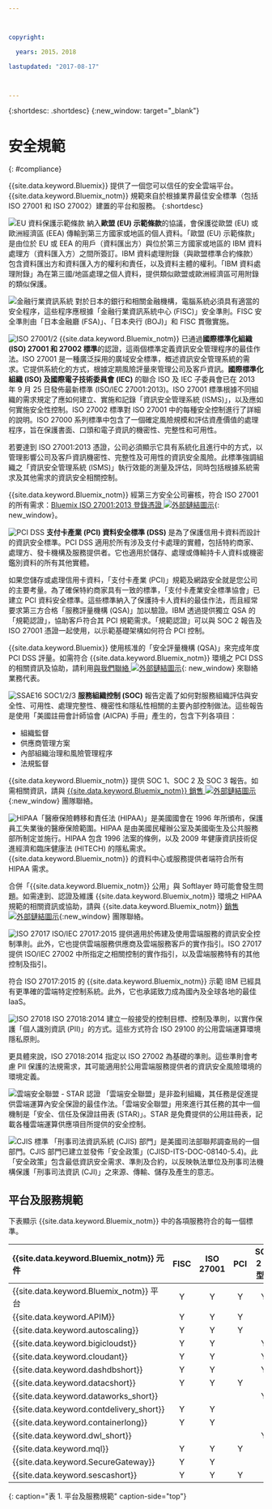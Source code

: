 ```yaml
---



copyright:

  years: 2015，2018

lastupdated: "2017-08-17" 



---
```


{:shortdesc: .shortdesc}
{:new_window: target="_blank"}

# 安全規範
{: #compliance}

{{site.data.keyword.Bluemix}} 提供了一個您可以信任的安全雲端平台。{{site.data.keyword.Bluemix_notm}} 規範來自於根據業界最佳安全標準（包括 ISO 27001 和 ISO 27002）建置的平台和服務。
{:shortdesc}

![EU 資料保護示範條款](images/icon_eumc.png) 納入**歐盟 (EU) 示範條款**的協議，會保護從歐盟 (EU) 或歐洲經濟區 (EEA) 傳輸到第三方國家或地區的個人資料。「歐盟 (EU) 示範條款」是由位於 EU 或 EEA 的用戶（資料匯出方）與位於第三方國家或地區的 IBM 資料處理方（資料匯入方）之間所簽訂。IBM 資料處理附錄（與歐盟標準合約條款）包含資料匯出方和資料匯入方的權利和責任，以及資料主體的權利。「IBM 資料處理附錄」為在第三國/地區處理之個人資料，提供類似歐盟或歐洲經濟區可用附錄的類似保護。



![金融行業資訊系統](images/FISC.gif) 對於日本的銀行和相關金融機構，電腦系統必須具有適當的安全程序，這些程序應根據「金融行業資訊系統中心 (FISC)」安全準則。FISC 安全準則由「日本金融廳 (FSA)」、「日本央行 (BOJ)」和 FISC 貫徹實施。
 

![ISO 27001/2](images/icon_iso27k1.png)  {{site.data.keyword.Bluemix_notm}} 已通過**國際標準化組織 (ISO) 27001 和 27002 標準**的認證，這兩個標準定義資訊安全管理程序的最佳作法。ISO 27001 是一種廣泛採用的廣域安全標準，概述資訊安全管理系統的需求。它提供系統化的方式，根據定期風險評量來管理公司及客戶資訊。**國際標準化組織 (ISO) 及國際電子技術委員會 (IEC)** 的聯合 ISO 及 IEC 子委員會已在 2013 年 9 月 25 日發佈最新標準 (ISO/IEC 27001:2013)。ISO 27001 標準根據不同組織的需求規定了應如何建立、實施和記錄「資訊安全管理系統 (ISMS)」，以及應如何實施安全性控制。ISO 27002 標準對 ISO 27001 中的每種安全控制進行了詳細的說明。ISO 27000 系列標準中包含了一個確定風險規模和評估資產價值的處理程序，旨在保護書面、口頭和電子資訊的機密性、完整性和可用性。

若要達到 ISO 27001:2013 憑證，公司必須顯示它具有系統化且進行中的方式，以管理影響公司及客戶資訊機密性、完整性及可用性的資訊安全風險。此標準強調組織之「資訊安全管理系統 (ISMS)」執行效能的測量及評估，同時包括根據系統需求及其他需求的資訊安全相關控制。

{{site.data.keyword.Bluemix_notm}} 經第三方安全公司審核，符合 ISO 27001 的所有需求：[Bluemix ISO 27001:2013 登錄憑證 ![外部鏈結圖示](../icons/launch-glyph.svg "外部鏈結圖示")](ftp://public.dhe.ibm.com/cloud/bluemix/compliance/Bluemix_ISO27K1_WWCert_2016.pdf){: new_window}。

![PCI DSS](images/icon_pci.png)  **支付卡產業 (PCI) 資料安全標準 (DSS)** 是為了保護信用卡資料而設計的資訊安全標準。PCI DSS 適用於所有涉及支付卡處理的實體，包括特約商家、處理方、發卡機構及服務提供者。它也適用於儲存、處理或傳輸持卡人資料或機密鑑別資料的所有其他實體。

如果您儲存或處理信用卡資料，「支付卡產業 (PCI)」規範及網路安全就是您公司的主要考量。為了確保特約商家具有一致的標準，「支付卡產業安全標準協會」已建立 PCI 資料安全標準。這些標準納入了保護持卡人資料的最佳作法，而且經常要求第三方合格「服務評量機構 (QSA)」加以驗證。IBM 透過提供獨立 QSA 的「規範認證」，協助客戶符合其 PCI 規範需求。「規範認證」可以與 SOC 2 報告及 ISO 27001 憑證一起使用，以示範基礎架構如何符合 PCI 控制。

{{site.data.keyword.Bluemix}} 使用核准的「安全評量機構 (QSA)」來完成年度 PCI DSS 評量。如需符合 {{site.data.keyword.Bluemix_notm}} 環境之 PCI DSS 的相關資訊及協助，請利用[與我們聯絡 ![外部鏈結圖示](../icons/launch-glyph.svg "外部鏈結圖示")](https://console.ng.bluemix.net/?direct=classic/#/contactUs/cloudOEPaneId=contactUs){: new_window} 來聯絡業務代表。

![SSAE16 SOC1/2/3](images/icon_aicpa.png) **服務組織控制 (SOC)** 報告定義了如何對服務組織評估與安全性、可用性、處理完整性、機密性和隱私性相關的主要內部控制做法。這些報告是使用「美國註冊會計師協會 (AICPA) 手冊」產生的，包含下列各項目： 
  * 組織監督
  * 供應商管理方案
  * 內部組織治理和風險管理程序
  * 法規監督
 
{{site.data.keyword.Bluemix_notm}} 提供 SOC 1、SOC 2 及 SOC 3 報告。如需相關資訊，請與 [{{site.data.keyword.Bluemix_notm}} 銷售 ![外部鏈結圖示](../icons/launch-glyph.svg "外部鏈結圖示")](mailto:bmxcert1@us.ibm.com){:new_window} 團隊聯絡。 


![HIPAA](images/icon_hipaa.png)「醫療保險轉移和責任法 (HIPAA)」是美國國會在 1996 年所頒布，保護員工失業後的醫療保險範圍。HIPAA 是由美國民權辦公室及美國衛生及公共服務部所制定並施行。HIPAA 包含 1996 法案的條例，以及 2009 年健康資訊技術促進經濟和臨床健康法 (HITECH) 的隱私需求。{{site.data.keyword.Bluemix_notm}} 的資料中心或服務提供者端符合所有 HIPAA 需求。 

合併「{{site.data.keyword.Bluemix_notm}} 公用」與 Softlayer 時可能會發生問題。如需達到、認證及維護 {{site.data.keyword.Bluemix_notm}} 環境之 HIPAA 規範的相關資訊或協助，請與 {{site.data.keyword.Bluemix_notm}} [銷售 ![外部鏈結圖示](../icons/launch-glyph.svg "外部鏈結圖示")](mailto:cloudplatform_compliance@us.ibm.com){:new_window} 團隊聯絡。


![ISO 27017](images/icon_ISO27017.png) ISO/IEC 27017:2015 提供適用於佈建及使用雲端服務的資訊安全控制準則。此外，它也提供雲端服務供應商及雲端服務客戶的實作指引。ISO 27017 提供 ISO/IEC 27002 中所指定之相關控制的實作指引，以及雲端服務特有的其他控制及指引。

符合 ISO 27017:2015 的 {{site.data.keyword.Bluemix_notm}} 示範 IBM 已經具有更準確的雲端特定控制系統。此外，它也承諾致力成為國內及全球各地的最佳 IaaS。


![ISO 27018](images/icon_ISO27018.png) ISO 27018:2014 建立一般接受的控制目標、控制及準則，以實作保護「個人識別資訊 (PII)」的方式。這些方式符合 ISO 29100 的公用雲端運算環境隱私原則。

更具體來說，ISO 27018:2014 指定以 ISO 27002 為基礎的準則。這些準則會考慮 PII 保護的法規需求，其可能適用於公用雲端服務提供者的資訊安全風險環境的環境定義。


![雲端安全聯盟 - STAR 認證](images/icon_CSA.png) 「雲端安全聯盟」是非盈利組織，其任務是促進提供雲端運算內安全保證的最佳作法。「雲端安全聯盟」用來進行其任務的其中一個機制是「安全、信任及保證註冊表 (STAR)」。STAR 是免費提供的公用註冊表，記載各種雲端運算供應項目所提供的安全控制。


![CJIS 標準](images/icon_CJIS.png) 「刑事司法資訊系統 (CJIS) 部門」是美國司法部聯邦調查局的一個部門。CJIS 部門已建立並發佈「安全政策」(CJISD-ITS-DOC-08140-5.4)。此「安全政策」包含最低資訊安全需求、準則及合約，以反映執法單位及刑事司法機構保護「刑事司法資訊 (CJI)」之來源、傳輸、儲存及產生的意志。



## 平台及服務規範
下表顯示 {{site.data.keyword.Bluemix_notm}} 中的各項服務符合的每一個標準。

|{{site.data.keyword.Bluemix_notm}} 元件		|FISC		|ISO 27001	|PCI|SOC 2 類型 1|
|:----------------------|:---------:|:---------:|:---------:|:---------:|
|{{site.data.keyword.Bluemix_notm}} 平台		|Y			|Y	|Y	|Y	|
|{{site.data.keyword.APIM}}			|Y	|Y|Y	|			|
|{{site.data.keyword.autoscaling}}			|Y	|Y|Y	|			|
|{{site.data.keyword.bigicloudst}}			|Y|Y|	|Y|
|{{site.data.keyword.cloudant}}				|Y|Y|	|Y	|
|{{site.data.keyword.dashdbshort}}			|Y	|Y	|	|Y	|
|{{site.data.keyword.datacshort}}			|Y	|Y	|Y	|			|
|{{site.data.keyword.dataworks_short}}				|	|	|	|Y	 		|
|{{site.data.keyword.contdelivery_short}}					|Y	|Y	|	|			|
|{{site.data.keyword.containerlong}}			|Y		|Y	|	|			|
|{{site.data.keyword.dwl_short}}				|	|	|	|Y	 		|
|{{site.data.keyword.mql}}				|Y	|Y	|Y	|	 		|
|{{site.data.keyword.SecureGateway}}			|Y	|Y|	|	 		|
|{{site.data.keyword.sescashort}}     |Y|Y|Y	|  |
{: caption="表 1. 平台及服務規範" caption-side="top"}

